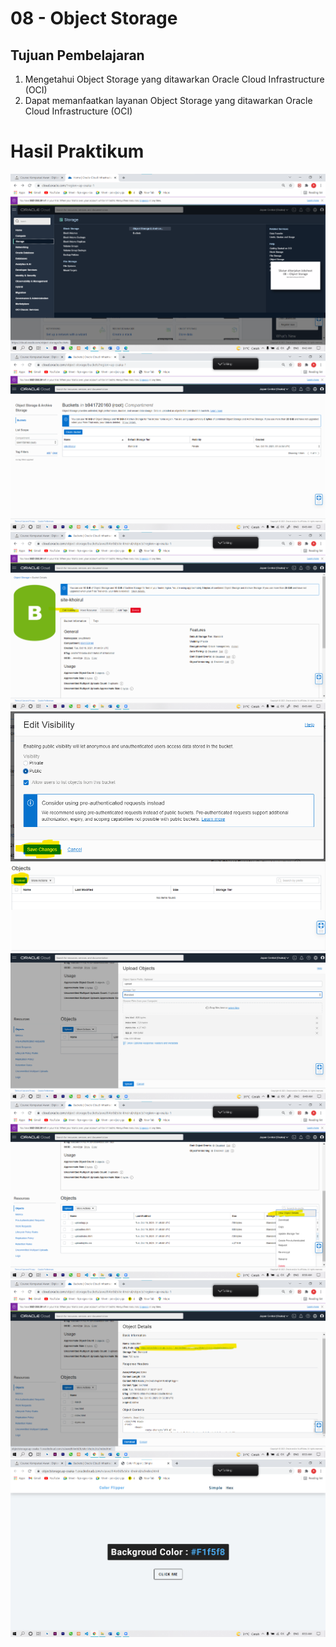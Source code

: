 # 08 - Object Storage


## Tujuan Pembelajaran

1. Mengetahui Object Storage yang ditawarkan Oracle Cloud Infrastructure (OCI)
2. Dapat memanfaatkan layanan Object Storage yang ditawarkan Oracle Cloud Infrastructure (OCI)


# Hasil Praktikum
![Screenshot](img/a.PNG)
![Screenshot](img/b.PNG)
![Screenshot](img/c.PNG)
![Screenshot](img/d.PNG)
![Screenshot](img/e.PNG)
![Screenshot](img/f.PNG)
![Screenshot](img/g.PNG)
![Screenshot](img/h.PNG)
![Screenshot](img/i.PNG)